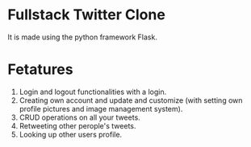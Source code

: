 # Fullstack Twitter Clone

It is made using the python framework Flask.

# Fetatures
1. Login and logout functionalities with a login.
2. Creating own account and update and customize (with setting own profile pictures and image management system).
3. CRUD operations on all your tweets.
4. Retweeting other perople's tweets.
5. Looking up other users profile.
